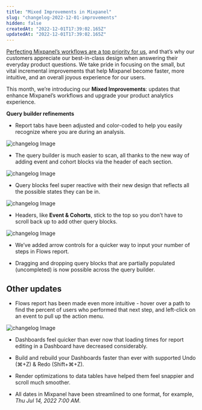 ```yaml
---
title: "Mixed Improvements in Mixpanel"
slug: "changelog-2022-12-01-improvements"
hidden: false
createdAt: "2022-12-01T17:39:02.165Z"
updatedAt: "2022-12-01T17:39:02.165Z"
---
```


[Perfecting Mixpanel’s workflows are a top priority for us](https://mixpanel.com/blog/mixpanel-product-polish-updates-user-friction/), and that’s why our customers appreciate our best-in-class design when answering their everyday product questions. We take pride in focusing on the small, but vital incremental improvements that help Mixpanel become faster, more intuitive, and an overall joyous experience for our users.

This month, we’re introducing our **Mixed Improvements**: updates that enhance Mixpanel’s workflows and upgrade your product analytics experience.

**Query builder refinements**

- Report tabs have been adjusted and color-coded to help you easily recognize where you are during an analysis.

![changelog Image](https://raw.githubusercontent.com/mixpanel/docs/main/public/changelog/changelog-2022-12-01-improvements1.gif)


- The query builder is much easier to scan, all thanks to the new way of adding event and cohort blocks via the header of each section.

![changelog Image](https://raw.githubusercontent.com/mixpanel/docs/main/public/changelog/changelog-2022-12-01-improvements2.gif)


- Query blocks feel super reactive with their new design that reflects all the possible states they can be in.

![changelog Image](https://raw.githubusercontent.com/mixpanel/docs/main/public/changelog/changelog-2022-12-01-improvements3.jpeg)


- Headers, like **Event & Cohorts**, stick to the top so you don’t have to scroll back up to add other query blocks.

![changelog Image](https://raw.githubusercontent.com/mixpanel/docs/main/public/changelog/changelog-2022-12-01-improvements4.gif)


- We’ve added arrow controls for a quicker way to input your number of steps in Flows report.

- Dragging and dropping query blocks that are partially populated (uncompleted) is now possible across the query builder.

## Other updates

- Flows report has been made even more intuitive - hover over a path to find the percent of users who performed that next step, and left-click on an event to pull up the action menu.

![changelog Image](https://raw.githubusercontent.com/mixpanel/docs/main/public/changelog/changelog-2022-12-01-improvements5.gif)

- Dashboards feel quicker than ever now that loading times for report editing in a Dashboard have decreased considerably.

- Build and rebuild your Dashboards faster than ever with supported Undo (⌘+Z) & Redo (Shift+⌘+Z).

- Render optimizations to data tables have helped them feel snappier and scroll much smoother.

- All dates in Mixpanel have been streamlined to one format, for example, _Thu Jul 14, 2022 7:00 AM_.
